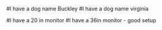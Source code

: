 
#I have a dog name Buckley
#I have a dog name virginia

#I have a 20 in monitor
#I have a 36in monitor - good setup

